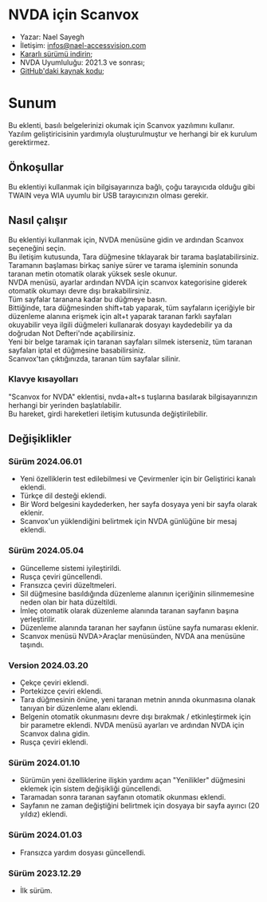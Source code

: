 # NVDA için Scanvox

* Yazar: Nael Sayegh
* İletişim: [infos@nael-accessvision.com](mailto:infos@nael-accessvision.com)
* [Kararlı sürümü indirin][1];
* NVDA Uyumluluğu: 2021.3 ve sonrası;
* [GitHub'daki kaynak kodu][2];

# Sunum

Bu eklenti, basılı belgelerinizi okumak için Scanvox yazılımını kullanır. Yazılım geliştiricisinin yardımıyla oluşturulmuştur ve herhangi bir ek kurulum gerektirmez.

## Önkoşullar 

Bu eklentiyi kullanmak için bilgisayarınıza bağlı, çoğu tarayıcıda olduğu gibi TWAIN veya WIA uyumlu bir USB tarayıcınızın olması gerekir.

## Nasıl çalışır

Bu eklentiyi kullanmak için, NVDA menüsüne gidin ve ardından Scanvox seçeneğini seçin.  
Bu iletişim kutusunda, Tara düğmesine tıklayarak bir tarama başlatabilirsiniz.  
Taramanın başlaması birkaç saniye sürer ve tarama işleminin sonunda taranan metin otomatik olarak yüksek sesle okunur.  
NVDA menüsü, ayarlar ardından NVDA için scanvox kategorisine giderek otomatik okumayı devre dışı bırakabilirsiniz.  
Tüm sayfalar taranana kadar bu düğmeye basın.  
Bittiğinde, tara düğmesinden shift+tab yaparak, tüm sayfaların içeriğiyle bir düzenleme alanına erişmek için alt+t yaparak taranan farklı sayfaları okuyabilir veya ilgili düğmeleri kullanarak dosyayı kaydedebilir ya da doğrudan Not Defteri'nde açabilirsiniz.  
Yeni bir belge taramak için taranan sayfaları silmek isterseniz, tüm taranan sayfaları iptal et düğmesine basabilirsiniz.  
Scanvox'tan çıktığınızda, taranan tüm sayfalar silinir.

### Klavye kısayolları

"Scanvox for NVDA" eklentisi, nvda+alt+s tuşlarına basılarak bilgisayarınızın herhangi bir yerinden başlatılabilir.  
Bu hareket, girdi hareketleri iletişim kutusunda değiştirilebilir.

## Değişiklikler

### Sürüm 2024.06.01
  * Yeni özelliklerin test edilebilmesi ve Çevirmenler için bir Geliştirici kanalı eklendi.
  * Türkçe dil desteği eklendi.
  * Bir Word belgesini kaydederken, her sayfa dosyaya yeni bir sayfa olarak eklenir.
  * Scanvox'un yüklendiğini belirtmek için NVDA günlüğüne bir mesaj eklendi.

### Sürüm 2024.05.04

  * Güncelleme sistemi iyileştirildi.
  * Rusça çeviri güncellendi.
  * Fransızca çeviri düzeltmeleri.
  * Sil düğmesine basıldığında düzenleme alanının içeriğinin silinmemesine neden olan bir hata düzeltildi.
  * İmleç otomatik olarak düzenleme alanında taranan sayfanın başına yerleştirilir.
  * Düzenleme alanında taranan her sayfanın üstüne sayfa numarası eklenir.
  * Scanvox menüsü NVDA>Araçlar menüsünden, NVDA ana menüsüne taşındı.

### Version 2024.03.20

  * Çekçe çeviri eklendi.
  * Portekizce çeviri eklendi.
  * Tara düğmesinin önüne, yeni taranan metnin anında okunmasına olanak tanıyan bir düzenleme alanı eklendi.
  * Belgenin otomatik okunmasını devre dışı bırakmak / etkinleştirmek için bir parametre eklendi. NVDA menüsü ayarları ve ardından NVDA için Scanvox dalına gidin.
  * Rusça çeviri eklendi.

### Sürüm 2024.01.10

  * Sürümün yeni özelliklerine ilişkin yardımı açan "Yenilikler" düğmesini eklemek için sistem değişikliği güncellendi.
  * Taramadan sonra taranan sayfanın otomatik okunması eklendi.
  * Sayfanın ne zaman değiştiğini belirtmek için dosyaya bir sayfa ayırıcı (20 yıldız) eklendi.

### Sürüm 2024.01.03

  * Fransızca yardım dosyası güncellendi.

### Sürüm 2023.12.29

  * İlk sürüm.

[1]: https://github.com/Nael-Sayegh/scanvox-for-nvda/releases/download/2024.05.04/scanvox-2024.05.04.nvda-addon

[2]: https://github.com/Nael-Sayegh/scanvox-for-nvda
